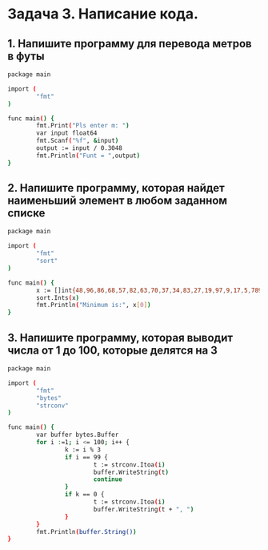 # Задача 3. Написание кода.
## 1. Напишите программу для перевода метров в футы
```sh
package main

import (
        "fmt"
)

func main() {
        fmt.Print("Pls enter m: ")
        var input float64
        fmt.Scanf("%f", &input)
        output := input / 0.3048
        fmt.Println("Funt = ",output)
}
```
## 2. Напишите программу, которая найдет наименьший элемент в любом заданном списке
```sh
package main

import (
        "fmt"
        "sort"
)

func main() {
        x := []int{48,96,86,68,57,82,63,70,37,34,83,27,19,97,9,17,5,7896}
        sort.Ints(x)
        fmt.Println("Minimum is:", x[0])
}

```
##  3. Напишите программу, которая выводит числа от 1 до 100, которые делятся на 3
```sh
package main

import (
        "fmt"
        "bytes"
        "strconv"
)

func main() {
        var buffer bytes.Buffer
        for i :=1; i <= 100; i++ {
                k := i % 3
                if i == 99 {
                        t := strconv.Itoa(i)
                        buffer.WriteString(t)
                        continue
                }
                if k == 0 {
                        t := strconv.Itoa(i)
                        buffer.WriteString(t + ", ")
                }
        }
        fmt.Println(buffer.String())
}
```


